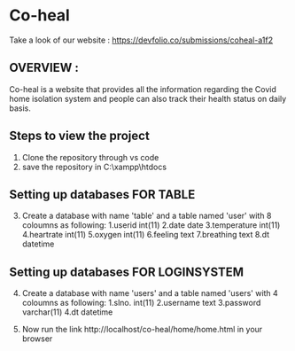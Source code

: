 # Co-heal

Take a look of our website : https://devfolio.co/submissions/coheal-a1f2



## OVERVIEW :
Co-heal is a website that provides all the information regarding the    Covid home isolation system and people can also track their health status on daily basis.


## Steps to view the project
1. Clone the repository through vs code
2. save the repository in C:\xampp\htdocs

## Setting up databases FOR TABLE
3. Create a database with name 'table' and a table named 'user' with 8 coloumns as following:
1.userid int(11)
2.date date
3.temperature int(11)
4.heartrate int(11)
5.oxygen int(11)
6.feeling text
7.breathing text
8.dt datetime

 ## Setting up databases FOR LOGINSYSTEM
 4. Create a database with name 'users' and a table named 'users' with 4 coloumns as following:
    1.slno. int(11)
    2.username text
    3.password varchar(11)
    4.dt  datetime

  5. Now run the link http://localhost/co-heal/home/home.html in your browser
  

